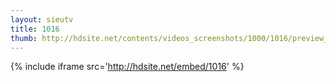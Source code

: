 ```yaml
---
layout: sieutv
title: 1016
thumb: http://hdsite.net/contents/videos_screenshots/1000/1016/preview_360p.mp4.jpg
---
```

{% include iframe src='http://hdsite.net/embed/1016' %}
 

